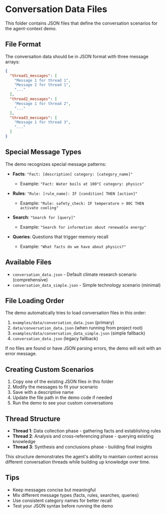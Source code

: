 # Conversation Data Files

This folder contains JSON files that define the conversation scenarios for the agent-context demo.

## File Format

The conversation data should be in JSON format with three message arrays:

```json
{
  "thread1_messages": [
    "Message 1 for thread 1",
    "Message 2 for thread 1",
    "..."
  ],
  "thread2_messages": [
    "Message 1 for thread 2",
    "..."
  ],
  "thread3_messages": [
    "Message 1 for thread 3",
    "..."
  ]
}
```

## Special Message Types

The demo recognizes special message patterns:

- **Facts**: `"Fact: [description] category: [category_name]"`
  - Example: `"Fact: Water boils at 100°C category: physics"`

- **Rules**: `"Rule: [rule_name]: IF [condition] THEN [action]"`
  - Example: `"Rule: safety_check: IF temperature > 80C THEN activate cooling"`

- **Search**: `"Search for [query]"`
  - Example: `"Search for information about renewable energy"`

- **Queries**: Questions that trigger memory recall
  - Example: `"What facts do we have about physics?"`

## Available Files

- `conversation_data.json` - Default climate research scenario (comprehensive)
- `conversation_data_simple.json` - Simple technology scenario (minimal)

## File Loading Order

The demo automatically tries to load conversation files in this order:
1. `examples/data/conversation_data.json` (primary)
2. `data/conversation_data.json` (when running from project root)
3. `examples/data/conversation_data_simple.json` (simple fallback)
4. `conversation_data.json` (legacy fallback)

If no files are found or have JSON parsing errors, the demo will exit with an error message.

## Creating Custom Scenarios

1. Copy one of the existing JSON files in this folder
2. Modify the messages to fit your scenario
3. Save with a descriptive name
4. Update the file path in the demo code if needed
5. Run the demo to see your custom conversations

## Thread Structure

- **Thread 1**: Data collection phase - gathering facts and establishing rules
- **Thread 2**: Analysis and cross-referencing phase - querying existing knowledge
- **Thread 3**: Synthesis and conclusions phase - building final insights

This structure demonstrates the agent's ability to maintain context across different conversation threads while building up knowledge over time.

## Tips

- Keep messages concise but meaningful
- Mix different message types (facts, rules, searches, queries) 
- Use consistent category names for better recall
- Test your JSON syntax before running the demo